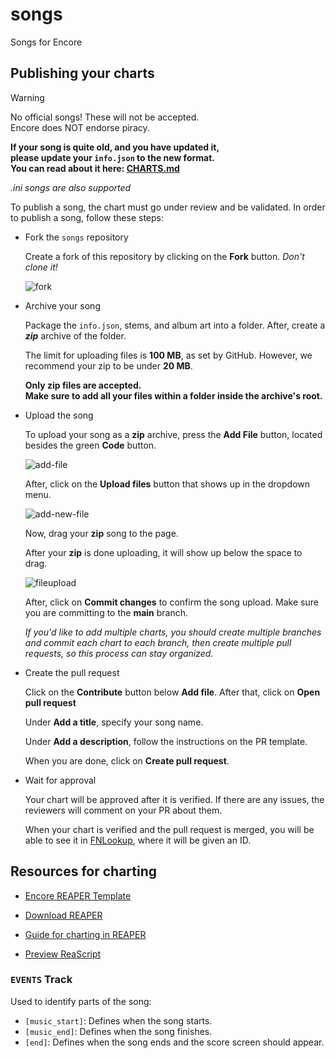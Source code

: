 # songs
Songs for Encore

## Publishing your charts

> [!WARNING]
> No official songs! These will not be accepted.<br>
> Encore does NOT endorse piracy.

**If your song is quite old, and you have updated it, <br> please update your `info.json` to the new format. <br> You can read about it here: [CHARTS.md](https://github.com/Encore-Developers/Encore/blob/main/CHARTS.md)**

*.ini songs are also supported*

To publish a song, the chart must go under review and be validated.
In order to publish a song, follow these steps:

- Fork the `songs` repository

    Create a fork of this repository by clicking on the **Fork** button. *Don't clone it!*

    ![fork](images/fork.png)

- Archive your song
    
    Package the `info.json`, stems, and album art into a folder. After, create a ***zip*** archive of the folder.

    The limit for uploading files is **100 MB**, as set by GitHub. However, we recommend your zip to be under **20 MB**.

    **Only zip files are accepted. <br> Make sure to add all your files within a folder inside the archive's root.**

- Upload the song

    To upload your song as a **zip** archive, press the **Add File** button, located besides the green **Code** button.

    ![add-file](images/add-file.png)

    After, click on the **Upload files** button that shows up in the dropdown menu.

    ![add-new-file](images/add-new-file.png)

    Now, drag your **zip** song to the page.

    After your **zip** is done uploading, it will show up below the space to drag.

    ![fileupload](images/fileupload.png)

    After, click on **Commit changes** to confirm the song upload. Make sure you are committing to the **main** branch.

    *If you'd like to add multiple charts, you should create multiple branches and commit each chart to each branch, then create multiple pull requests, so this process can stay organized.*

- Create the pull request

    Click on the **Contribute** button below **Add file**. After that, click on **Open pull request**

    Under **Add a title**, specify your song name.

    Under **Add a description**, follow the instructions on the PR template.

    When you are done, click on **Create pull request**.

- Wait for approval

    Your chart will be approved after it is verified. If there are any issues, the reviewers will comment on your PR about them.

    When your chart is verified and the pull request is merged, you will be able to see it in [FNLookup](https://fnlookup.github.io/encore/), where it will be given an ID.

## Resources for charting

- [Encore REAPER Template](https://github.com/Encore-Developers/songs/raw/main/images/Encore%20Template.zip)

- [Download REAPER](https://www.reaper.fm/download.php)

- [Guide for charting in REAPER](https://docs.google.com/document/d/1b7KcHJ5uX-jcAjeRTStJRxcEvZ5ohYNOeVvezG03vwA/edit#heading=h.u8vd9w9b6n0y)

- [Preview ReaScript](https://github.com/NarrikSynthfox/EncorePreviewer)

### `EVENTS` Track
Used to identify parts of the song:

- `[music_start]`: Defines when the song starts.
- `[music_end]`: Defines when the song finishes.
- `[end]`: Defines when the song ends and the score screen should appear.
